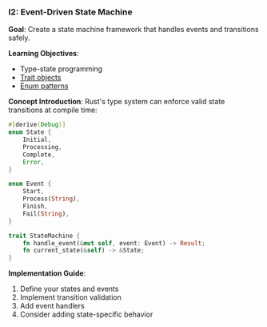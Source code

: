 ### I2: Event-Driven State Machine
**Goal**: Create a state machine framework that handles events and transitions safely.

**Learning Objectives**:
- Type-state programming
- [Trait objects](https://doc.rust-lang.org/book/ch10-02-traits.html#defining-a-trait)
- [Enum patterns](https://doc.rust-lang.org/book/ch06-01-defining-an-enum.html#defining-an-enum)

**Concept Introduction**:
Rust's type system can enforce valid state transitions at compile time:

```rust
#[derive(Debug)]
enum State {
    Initial,
    Processing,
    Complete,
    Error,
}

enum Event {
    Start,
    Process(String),
    Finish,
    Fail(String),
}

trait StateMachine {
    fn handle_event(&mut self, event: Event) -> Result;
    fn current_state(&self) -> &State;
}
```

**Implementation Guide**:
1. Define your states and events
2. Implement transition validation
3. Add event handlers
4. Consider adding state-specific behavior